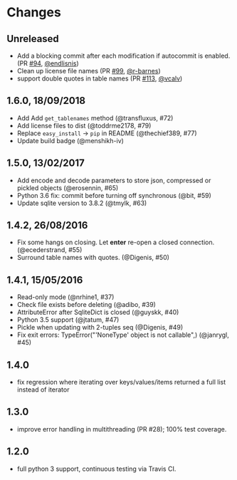 # Changes

## Unreleased

* Add a blocking commit after each modification if autocommit is enabled. (PR [#94](https://github.com/RaRe-Technologies/sqlitedict/pull/94), [@endlisnis](https://github.com/endlisnis))
* Clean up license file names (PR [#99](https://github.com/RaRe-Technologies/sqlitedict/pull/99), [@r-barnes](https://github.com/r-barnes))
* support double quotes in table names (PR [#113](https://github.com/RaRe-Technologies/sqlitedict/pull/113), [@vcalv](https://github.com/vcalv))

## 1.6.0, 18/09/2018

* Add Add `get_tablenames` method (@transfluxus, #72)
* Add license files to dist (@toddrme2178, #79)
* Replace `easy_install` -> `pip` in README (@thechief389, #77)
* Update build badge (@menshikh-iv)

## 1.5.0, 13/02/2017

* Add encode and decode parameters to store json, compressed or pickled objects (@erosennin, #65)
* Python 3.6 fix: commit before turning off synchronous (@bit, #59)
* Update sqlite version to 3.8.2 (@tmylk, #63)

## 1.4.2, 26/08/2016

* Fix some hangs on closing. Let __enter__ re-open a closed connection. (@ecederstrand, #55)
* Surround table names with quotes. (@Digenis, #50)

## 1.4.1, 15/05/2016

* Read-only mode (@nrhine1, #37)
* Check file exists before deleting (@adibo, #39)
* AttributeError after SqliteDict is closed (@guyskk, #40)
* Python 3.5 support (@jtatum, #47)
* Pickle when updating with 2-tuples seq (@Digenis, #49)
* Fix exit errors: TypeError("'NoneType' object is not callable",) (@janrygl, #45)

## 1.4.0

* fix regression where iterating over keys/values/items returned a full list instead of iterator

## 1.3.0

* improve error handling in multithreading (PR #28); 100% test coverage.

## 1.2.0

* full python 3 support, continuous testing via Travis CI.

